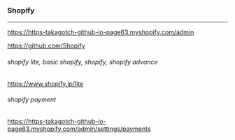 ### Shopify
---

https://https-takagotch-github-io-page63.myshopify.com/admin

https://github.com/Shopify

###### shopify lite, basic shopify, shopify, shopify advance
https://www.shopify.jp/lite


###### shopify payment
https://https-takagotch-github-io-page63.myshopify.com/admin/settings/payments




```
```

```
```

```
```

```
```

